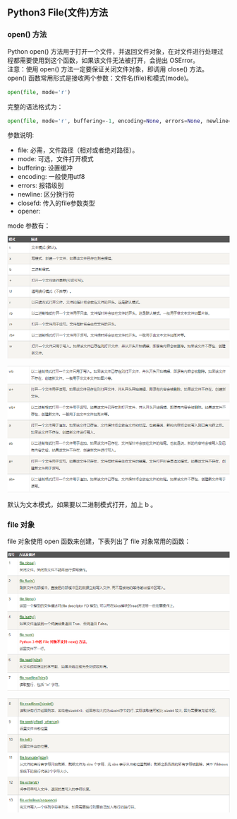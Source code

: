 ## **Python3 File(文件)方法**

### **open() 方法**  
Python open() 方法用于打开一个文件，并返回文件对象，在对文件进行处理过程都需要使用到这个函数，如果该文件无法被打开，会抛出 OSError。  
注意：使用 open() 方法一定要保证关闭文件对象，即调用 close() 方法。  
open() 函数常用形式是接收两个参数：文件名(file)和模式(mode)。
```python 
open(file, mode='r')
```

完整的语法格式为：
```python 
open(file, mode='r', buffering=-1, encoding=None, errors=None, newline=None, closefd=True, opener=None)
```
参数说明:
* file: 必需，文件路径（相对或者绝对路径）。
* mode: 可选，文件打开模式
* buffering: 设置缓冲
* encoding: 一般使用utf8
* errors: 报错级别
* newline: 区分换行符
* closefd: 传入的file参数类型
* opener:

mode 参数有：

![](https://github.com/anmiaru/python3/raw/master/image/22-1.png)

![](https://github.com/anmiaru/python3/raw/master/image/22-2.png)

默认为文本模式，如果要以二进制模式打开，加上 b 。

### **file 对象**  
file 对象使用 open 函数来创建，下表列出了 file 对象常用的函数：

![](https://github.com/anmiaru/python3/raw/master/image/22-3.png)

![](https://github.com/anmiaru/python3/raw/master/image/22-4.png)












